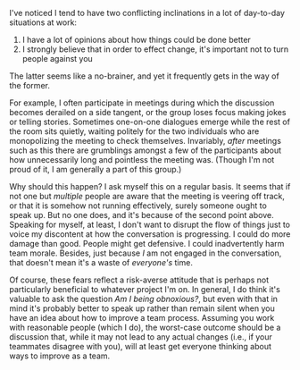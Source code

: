 I've noticed I tend to have two conflicting inclinations in a lot of day-to-day situations at work:

1. I have a lot of opinions about how things could be done better
2. I strongly believe that in order to effect change, it's important not to turn people against you

The latter seems like a no-brainer, and yet it frequently gets in the way of the former.

For example, I often participate in meetings during which the discussion becomes derailed on a side tangent, or the group loses focus making jokes or telling stories. Sometimes one-on-one dialogues emerge while the rest of the room sits quietly, waiting politely for the two individuals who are monopolizing the meeting to check themselves. Invariably, *after* meetings such as this there are grumblings amongst a few of the participants about how unnecessarily long and pointless the meeting was. (Though I'm not proud of it, I am generally a part of this group.)

Why should this happen? I ask myself this on a regular basis. It seems that if not one but *multiple* people are aware that the meeting is veering off track, or that it is somehow not running effectively, surely someone ought to speak up. But no one does, and it's because of the second point above. Speaking for myself, at least, I don't want to disrupt the flow of things just to voice my discontent at how the conversation is progressing. I could do more damage than good. People might get defensive. I could inadvertently harm team morale. Besides, just because *I* am not engaged in the conversation, that doesn't mean it's a waste of *everyone's* time.

Of course, these fears reflect a risk-averse attitude that is perhaps not particularly beneficial to whatever project I'm on. In general, I do think it's valuable to ask the question *Am I being obnoxious?*, but even with that in mind it's probably better to speak up rather than remain silent when you have an idea about how to improve a team process. Assuming you work with reasonable people (which I do), the worst-case outcome should be a discussion that, while it may not lead to any actual changes (i.e., if your teammates disagree with you), will at least get everyone thinking about ways to improve as a team.
